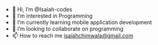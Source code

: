 - 👋 Hi, I’m @Isaiah-codes
- 👀 I’m interested in Programming
- 🌱 I’m currently learning mobile application development
- 💞️ I’m looking to collaborate on programming
- 📫 How to reach me isaiahchimwala@gmail.com

<!---
Isaiah-codes/Isaiah-codes is a ✨ special ✨ repository because its `README.md` (this file) appears on your GitHub profile.
You can click the Preview link to take a look at your changes.
--->
